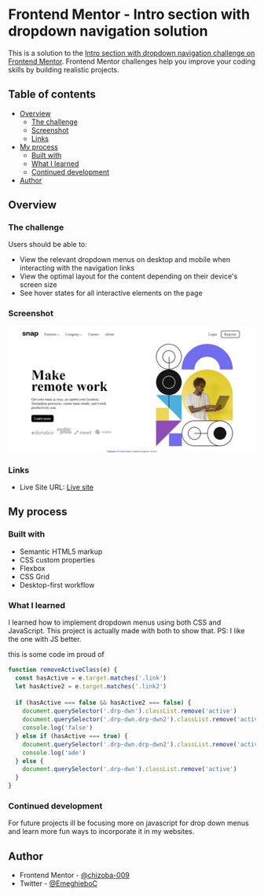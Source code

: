 # Frontend Mentor - Intro section with dropdown navigation solution

This is a solution to the [Intro section with dropdown navigation challenge on Frontend Mentor](https://www.frontendmentor.io/challenges/intro-section-with-dropdown-navigation-ryaPetHE5). Frontend Mentor challenges help you improve your coding skills by building realistic projects.

## Table of contents

- [Overview](#overview)
  - [The challenge](#the-challenge)
  - [Screenshot](#screenshot)
  - [Links](#links)
- [My process](#my-process)
  - [Built with](#built-with)
  - [What I learned](#what-i-learned)
  - [Continued development](#continued-development)
- [Author](#author)

## Overview

### The challenge

Users should be able to:

- View the relevant dropdown menus on desktop and mobile when interacting with the navigation links
- View the optimal layout for the content depending on their device's screen size
- See hover states for all interactive elements on the page

### Screenshot

![](<./images/Frontend-Mentor-Intro-section-with-dropdown-navigation%20(1).png>)

### Links

- Live Site URL: [Live site](intro-section-wirh-dropdown-menu-by-me.netlify.app)

## My process

### Built with

- Semantic HTML5 markup
- CSS custom properties
- Flexbox
- CSS Grid
- Desktop-first workflow

### What I learned

I learned how to implement dropdown menus using both CSS and JavaScript. This project is actually made with both to show that.
PS: I like the one with JS better.

this is some code im proud of

```js
function removeActiveClass(e) {
  const hasActive = e.target.matches('.link')
  let hasActive2 = e.target.matches('.link2')

  if (hasActive === false && hasActive2 === false) {
    document.querySelector('.drp-dwn').classList.remove('active')
    document.querySelector('.drp-dwn.drp-dwn2').classList.remove('active')
    console.log('false')
  } else if (hasActive === true) {
    document.querySelector('.drp-dwn.drp-dwn2').classList.remove('active')
    console.log('ade')
  } else {
    document.querySelector('.drp-dwn').classList.remove('active')
  }
}
```

### Continued development

For future projects ill be focusing more on javascript for drop down menus and learn more fun ways to incorporate it in my websites.

## Author

- Frontend Mentor - [@chizoba-009](https://www.frontendmentor.io/profile/chizoba-009)
- Twitter - [@EmeghieboC](https://www.twitter.com/EmeghieboC)
